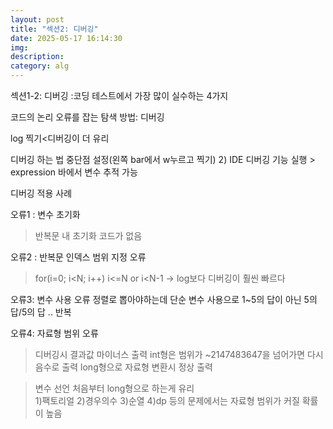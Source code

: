 ```yaml
---
layout: post
title: "섹션2: 디버깅"
date: 2025-05-17 16:14:30
img:
description:
category: alg
---
```


섹션1-2: 디버깅
:코딩 테스트에서 가장 많이 실수하는 4가지 

코드의 논리 오류를 잡는 탐색 방법: 디버깅 

log 찍기<디버깅이 더 유리 

디버깅 하는 법
중단점 설정(왼쪽 bar에서 w누르고 찍기) 
      2)   IDE 디버깅 기능 실행 > expression 바에서 변수 추적 가능

디버깅 적용 사례

오류1 : 변수 초기화 
>반복문 내 초기화 코드가 없음


오류2 : 반복문 인덱스 범위 지정 오류 
>for(i=0; i<N; i++)
i<=N or i<N-1           → log보다 디버깅이 훨씬 빠르다 

오류3: 변수 사용 오류 
정렬로 뽑아야하는데 단순 변수 사용으로 1~5의 답이 아닌 5의 답/5의 답 .. 반복 

오류4: 자료형 범위 오류 

>디버깅시 결과값 마이너스 출력
>int형은 범위가 ~2147483647을 넘어가면 다시 음수로 출력
>long형으로 자료형 변환시 정상 출력 

>변수 선언 처음부터 long형으로 하는게 유리 	
1)팩토리얼 2)경우의수 3)순열 4)dp 등의 문제에서는 자료형 범위가 커질 확률이 높음 
